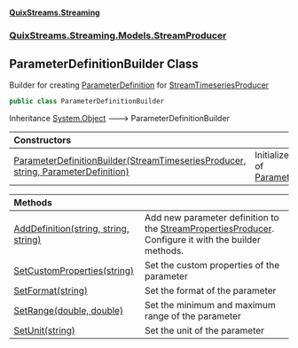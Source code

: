 #### [QuixStreams.Streaming](index.md 'index')
### [QuixStreams.Streaming.Models.StreamProducer](QuixStreams.Streaming.Models.StreamProducer.md 'QuixStreams.Streaming.Models.StreamProducer')

## ParameterDefinitionBuilder Class

Builder for creating [ParameterDefinition](ParameterDefinition.md 'QuixStreams.Streaming.Models.ParameterDefinition') for [StreamTimeseriesProducer](StreamTimeseriesProducer.md 'QuixStreams.Streaming.Models.StreamProducer.StreamTimeseriesProducer')

```csharp
public class ParameterDefinitionBuilder
```

Inheritance [System.Object](https://docs.microsoft.com/en-us/dotnet/api/System.Object 'System.Object') &#129106; ParameterDefinitionBuilder

| Constructors | |
| :--- | :--- |
| [ParameterDefinitionBuilder(StreamTimeseriesProducer, string, ParameterDefinition)](ParameterDefinitionBuilder.ParameterDefinitionBuilder(StreamTimeseriesProducer,string,ParameterDefinition).md 'QuixStreams.Streaming.Models.StreamProducer.ParameterDefinitionBuilder.ParameterDefinitionBuilder(QuixStreams.Streaming.Models.StreamProducer.StreamTimeseriesProducer, string, QuixStreams.Telemetry.Models.ParameterDefinition)') | Initializes a new instance of [ParameterDefinitionBuilder](ParameterDefinitionBuilder.md 'QuixStreams.Streaming.Models.StreamProducer.ParameterDefinitionBuilder') |

| Methods | |
| :--- | :--- |
| [AddDefinition(string, string, string)](ParameterDefinitionBuilder.AddDefinition(string,string,string).md 'QuixStreams.Streaming.Models.StreamProducer.ParameterDefinitionBuilder.AddDefinition(string, string, string)') | Add new parameter definition to the [StreamPropertiesProducer](StreamPropertiesProducer.md 'QuixStreams.Streaming.Models.StreamProducer.StreamPropertiesProducer'). Configure it with the builder methods. |
| [SetCustomProperties(string)](ParameterDefinitionBuilder.SetCustomProperties(string).md 'QuixStreams.Streaming.Models.StreamProducer.ParameterDefinitionBuilder.SetCustomProperties(string)') | Set the custom properties of the parameter |
| [SetFormat(string)](ParameterDefinitionBuilder.SetFormat(string).md 'QuixStreams.Streaming.Models.StreamProducer.ParameterDefinitionBuilder.SetFormat(string)') | Set the format of the parameter |
| [SetRange(double, double)](ParameterDefinitionBuilder.SetRange(double,double).md 'QuixStreams.Streaming.Models.StreamProducer.ParameterDefinitionBuilder.SetRange(double, double)') | Set the minimum and maximum range of the parameter |
| [SetUnit(string)](ParameterDefinitionBuilder.SetUnit(string).md 'QuixStreams.Streaming.Models.StreamProducer.ParameterDefinitionBuilder.SetUnit(string)') | Set the unit of the parameter |
